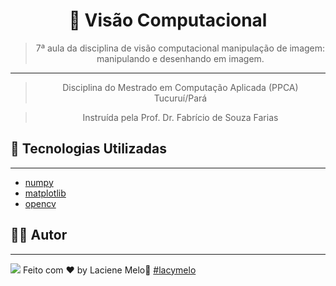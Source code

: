 <div align="center">
  <h1>
    🤖 Visão Computacional
  </h1>

  > 7ª aula da disciplina de visão computacional manipulação de imagem: manipulando e desenhando em imagem.

  ---

  > Disciplina do Mestrado em Computação Aplicada (PPCA) Tucuruí/Pará

  > Instruída pela Prof. Dr. Fabrício de Souza Farias
  
  <!-- <img src="https://github.com/Azanniel/nlw-ia/assets/71537090/2fcaee3c-47df-44d5-bebc-0f8783b05299" /> --> 
</div>

## :rocket: Tecnologias Utilizadas
---
- [numpy]()
- [matplotlib]()
- [opencv]()
## :man_student: Autor
---
<a href="https://www.linkedin.com/in/laciene-alves-melo-97a69b222/" target="_blank"><img src="https://img.shields.io/badge/-LinkedIn-%230077B5?style=for-the-badge&logo=linkedin&logoColor=white" target="_blank"></a>
Feito com ♥ by Laciene Melo:wave: [#lacymelo](https://github.com/lacymelo)
